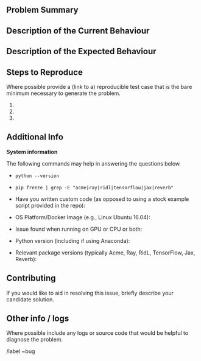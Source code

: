 ## Problem Summary

## Description of the Current Behaviour

## Description of the Expected Behaviour

## Steps to Reproduce

Where possible provide a (link to a) reproducible test case that is the bare minimum necessary to
generate the problem.

1.
2.
3.

## Additional Info

**System information**

The following commands may help in answering the questions below.

- `python --version`
- `pip freeze | grep -E "acme|ray|ridl|tensorflow|jax|reverb"`

- Have you written custom code (as opposed to using a stock example script provided in the repo):
- OS Platform/Docker Image (e.g., Linux Ubuntu 16.04):
- Issue found when running on GPU or CPU or both:
- Python version (including if using Anaconda):
- Relevant package versions (typically Acme, Ray, RidL, TensorFlow, Jax, Reverb):

## Contributing

If you would like to aid in resolving this issue, briefly describe your candidate solution.

## Other info / logs

Where possible include any logs or source code that would be helpful to diagnose the problem.

/label ~bug
